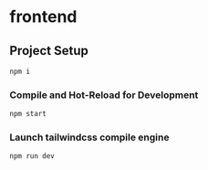 # frontend

## Project Setup

```sh
npm i
```

### Compile and Hot-Reload for Development

```sh
npm start
```

### Launch tailwindcss compile engine

```sh
npm run dev
```
